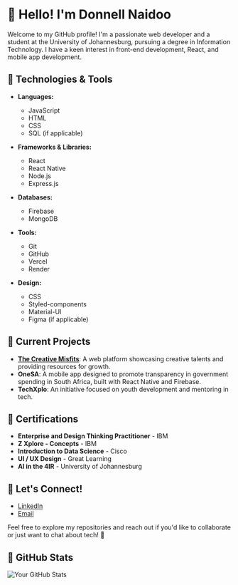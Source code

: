 # 👋 Hello! I'm Donnell Naidoo

Welcome to my GitHub profile! I'm a passionate web developer and a student at the University of Johannesburg, pursuing a degree in Information Technology. I have a keen interest in front-end development, React, and mobile app development.

## 🔧 Technologies & Tools

- **Languages:** 
  - JavaScript
  - HTML
  - CSS
  - SQL (if applicable)
  
- **Frameworks & Libraries:** 
  - React
  - React Native
  - Node.js
  - Express.js
  
- **Databases:** 
  - Firebase
  - MongoDB
  
- **Tools:** 
  - Git
  - GitHub
  - Vercel
  - Render
  
- **Design:** 
  - CSS
  - Styled-components
  - Material-UI
  - Figma (if applicable)

## 🌱 Current Projects

- **[The Creative Misfits](https://thecreativemisfits.co.za/)**: A web platform showcasing creative talents and providing resources for growth.
- **OneSA**: A mobile app designed to promote transparency in government spending in South Africa, built with React Native and Firebase.
- **TechXplo**: An initiative focused on youth development and mentoring in tech.


## 🌟 Certifications

- **Enterprise and Design Thinking Practitioner** - IBM
- **Z Xplore - Concepts** - IBM
- **Introduction to Data Science** - Cisco
- **UI / UX Design** - Great Learning
- **AI in the 4IR** - University of Johannesburg

## 🤝 Let's Connect!

- [LinkedIn](https://www.linkedin.com/in/donnellnaidoo/)
- [Email](mailto:donnell@techxplo.co.za)

Feel free to explore my repositories and reach out if you'd like to collaborate or just want to chat about tech! 🚀

## 📜 GitHub Stats

![Your GitHub Stats](https://github-readme-stats.vercel.app/api?username=donnellnaidoo&show_icons=true&hide_title=true&count_private=true&theme=radical)

